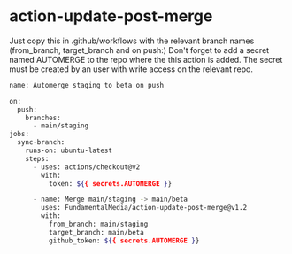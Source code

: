 # action-update-post-merge

Just copy this in .github/workflows with the relevant branch names (from_branch, target_branch and on push:)
Don't forget to add a secret named AUTOMERGE to the repo where the this action is added. The secret must be created by an user with write access on the relevant repo.

```bash
name: Automerge staging to beta on push

on:
  push:
    branches:
      - main/staging
jobs:
  sync-branch:
    runs-on: ubuntu-latest
    steps:
      - uses: actions/checkout@v2
        with:
          token: ${{ secrets.AUTOMERGE }}

      - name: Merge main/staging -> main/beta
        uses: FundamentalMedia/action-update-post-merge@v1.2
        with:
          from_branch: main/staging
          target_branch: main/beta
          github_token: ${{ secrets.AUTOMERGE }}
```
